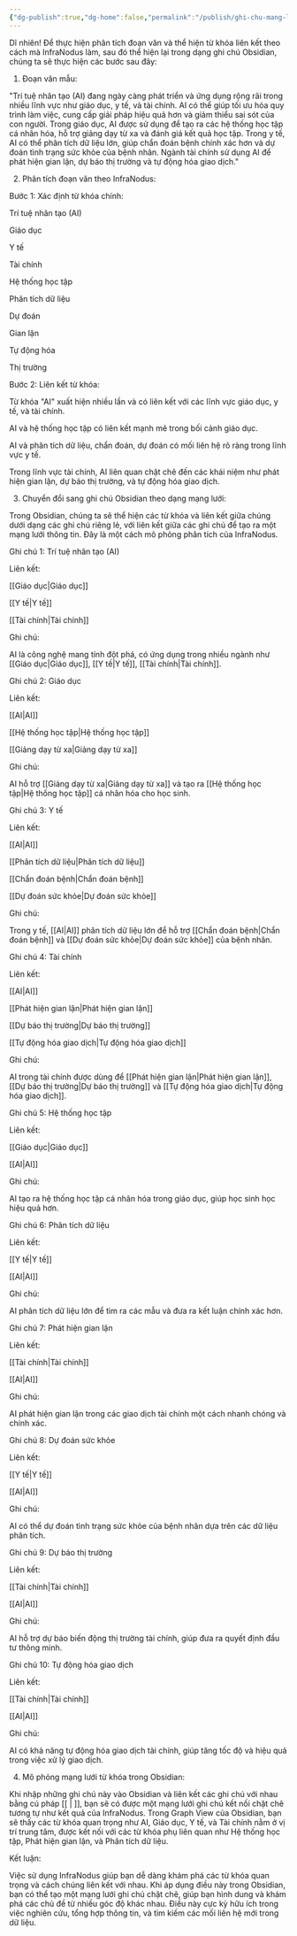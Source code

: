 ```yaml
---
{"dg-publish":true,"dg-home":false,"permalink":"/publish/ghi-chu-mang-luoi/infranodus-vi-du/","dgPassFrontmatter":true,"noteIcon":"","created":"2025-01-01T22:46:56.912+07:00","updated":"2025-01-01T22:50:51.750+07:00"}
---
```


Dĩ nhiên! Để thực hiện phân tích đoạn văn và thể hiện từ khóa liên kết theo cách mà InfraNodus làm, sau đó thể hiện lại trong dạng ghi chú Obsidian, chúng ta sẽ thực hiện các bước sau đây:

1. Đoạn văn mẫu:

"Trí tuệ nhân tạo (AI) đang ngày càng phát triển và ứng dụng rộng rãi trong nhiều lĩnh vực như giáo dục, y tế, và tài chính. AI có thể giúp tối ưu hóa quy trình làm việc, cung cấp giải pháp hiệu quả hơn và giảm thiểu sai sót của con người. Trong giáo dục, AI được sử dụng để tạo ra các hệ thống học tập cá nhân hóa, hỗ trợ giảng dạy từ xa và đánh giá kết quả học tập. Trong y tế, AI có thể phân tích dữ liệu lớn, giúp chẩn đoán bệnh chính xác hơn và dự đoán tình trạng sức khỏe của bệnh nhân. Ngành tài chính sử dụng AI để phát hiện gian lận, dự báo thị trường và tự động hóa giao dịch."

2. Phân tích đoạn văn theo InfraNodus:

Bước 1: Xác định từ khóa chính:

Trí tuệ nhân tạo (AI)

Giáo dục

Y tế

Tài chính

Hệ thống học tập

Phân tích dữ liệu

Dự đoán

Gian lận

Tự động hóa

Thị trường


Bước 2: Liên kết từ khóa:

Từ khóa "AI" xuất hiện nhiều lần và có liên kết với các lĩnh vực giáo dục, y tế, và tài chính.

AI và hệ thống học tập có liên kết mạnh mẽ trong bối cảnh giáo dục.

AI và phân tích dữ liệu, chẩn đoán, dự đoán có mối liên hệ rõ ràng trong lĩnh vực y tế.

Trong lĩnh vực tài chính, AI liên quan chặt chẽ đến các khái niệm như phát hiện gian lận, dự báo thị trường, và tự động hóa giao dịch.



3. Chuyển đổi sang ghi chú Obsidian theo dạng mạng lưới:

Trong Obsidian, chúng ta sẽ thể hiện các từ khóa và liên kết giữa chúng dưới dạng các ghi chú riêng lẻ, với liên kết giữa các ghi chú để tạo ra một mạng lưới thông tin. Đây là một cách mô phỏng phân tích của InfraNodus.

Ghi chú 1: Trí tuệ nhân tạo (AI)

Liên kết:

[[Giáo dục\|Giáo dục]]

[[Y tế\|Y tế]]

[[Tài chính\|Tài chính]]


Ghi chú:

AI là công nghệ mang tính đột phá, có ứng dụng trong nhiều ngành như [[Giáo dục\|Giáo dục]], [[Y tế\|Y tế]], [[Tài chính\|Tài chính]].



Ghi chú 2: Giáo dục

Liên kết:

[[AI\|AI]]

[[Hệ thống học tập\|Hệ thống học tập]]

[[Giảng dạy từ xa\|Giảng dạy từ xa]]


Ghi chú:

AI hỗ trợ [[Giảng dạy từ xa\|Giảng dạy từ xa]] và tạo ra [[Hệ thống học tập\|Hệ thống học tập]] cá nhân hóa cho học sinh.



Ghi chú 3: Y tế

Liên kết:

[[AI\|AI]]

[[Phân tích dữ liệu\|Phân tích dữ liệu]]

[[Chẩn đoán bệnh\|Chẩn đoán bệnh]]

[[Dự đoán sức khỏe\|Dự đoán sức khỏe]]


Ghi chú:

Trong y tế, [[AI\|AI]] phân tích dữ liệu lớn để hỗ trợ [[Chẩn đoán bệnh\|Chẩn đoán bệnh]] và [[Dự đoán sức khỏe\|Dự đoán sức khỏe]] của bệnh nhân.



Ghi chú 4: Tài chính

Liên kết:

[[AI\|AI]]

[[Phát hiện gian lận\|Phát hiện gian lận]]

[[Dự báo thị trường\|Dự báo thị trường]]

[[Tự động hóa giao dịch\|Tự động hóa giao dịch]]


Ghi chú:

AI trong tài chính được dùng để [[Phát hiện gian lận\|Phát hiện gian lận]], [[Dự báo thị trường\|Dự báo thị trường]] và [[Tự động hóa giao dịch\|Tự động hóa giao dịch]].



Ghi chú 5: Hệ thống học tập

Liên kết:

[[Giáo dục\|Giáo dục]]

[[AI\|AI]]


Ghi chú:

AI tạo ra hệ thống học tập cá nhân hóa trong giáo dục, giúp học sinh học hiệu quả hơn.



Ghi chú 6: Phân tích dữ liệu

Liên kết:

[[Y tế\|Y tế]]

[[AI\|AI]]


Ghi chú:

AI phân tích dữ liệu lớn để tìm ra các mẫu và đưa ra kết luận chính xác hơn.



Ghi chú 7: Phát hiện gian lận

Liên kết:

[[Tài chính\|Tài chính]]

[[AI\|AI]]


Ghi chú:

AI phát hiện gian lận trong các giao dịch tài chính một cách nhanh chóng và chính xác.



Ghi chú 8: Dự đoán sức khỏe

Liên kết:

[[Y tế\|Y tế]]

[[AI\|AI]]


Ghi chú:

AI có thể dự đoán tình trạng sức khỏe của bệnh nhân dựa trên các dữ liệu phân tích.



Ghi chú 9: Dự báo thị trường

Liên kết:

[[Tài chính\|Tài chính]]

[[AI\|AI]]


Ghi chú:

AI hỗ trợ dự báo biến động thị trường tài chính, giúp đưa ra quyết định đầu tư thông minh.



Ghi chú 10: Tự động hóa giao dịch

Liên kết:

[[Tài chính\|Tài chính]]

[[AI\|AI]]


Ghi chú:

AI có khả năng tự động hóa giao dịch tài chính, giúp tăng tốc độ và hiệu quả trong việc xử lý giao dịch.



4. Mô phỏng mạng lưới từ khóa trong Obsidian:

Khi nhập những ghi chú này vào Obsidian và liên kết các ghi chú với nhau bằng cú pháp [[ \| ]], bạn sẽ có được một mạng lưới ghi chú kết nối chặt chẽ tương tự như kết quả của InfraNodus. Trong Graph View của Obsidian, bạn sẽ thấy các từ khóa quan trọng như AI, Giáo dục, Y tế, và Tài chính nằm ở vị trí trung tâm, được kết nối với các từ khóa phụ liên quan như Hệ thống học tập, Phát hiện gian lận, và Phân tích dữ liệu.

Kết luận:

Việc sử dụng InfraNodus giúp bạn dễ dàng khám phá các từ khóa quan trọng và cách chúng liên kết với nhau. Khi áp dụng điều này trong Obsidian, bạn có thể tạo một mạng lưới ghi chú chặt chẽ, giúp bạn hình dung và khám phá các chủ đề từ nhiều góc độ khác nhau. Điều này cực kỳ hữu ích trong việc nghiên cứu, tổng hợp thông tin, và tìm kiếm các mối liên hệ mới trong dữ liệu.

